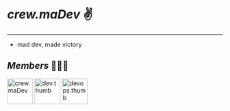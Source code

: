 # ***crew.maDev*** ✌️
---

- mad dev, made victory

## ***Members*** 🧑🏽‍💻
<div>
  <a href="https://github.com/crewmadev"><img src="https://avatars.githubusercontent.com/u/188422075?v=4" title="crew.maDev"  alt="crew.maDev" width="60" height="60" /></a>
  <a href="https://github.com/devthumb"><img src="https://avatars.githubusercontent.com/u/164650350?v=4" title="dev.thumb"  alt="dev.thumb" width="60" height="60" /></a>
  <a href="https://github.com/devopsthumb"><img src="https://avatars.githubusercontent.com/u/187730981?v=4" title="devops.thumb"  alt="devops.thumb" width="60" height="60" /></a>
</div>
